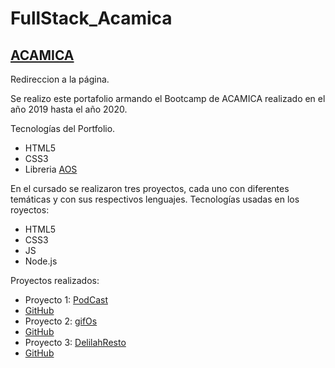 # FullStack_Acamica

## [ACAMICA](https://megagringa.github.io/FullStack_Acamica/index.html)
Redireccion a la página.

Se realizo este portafolio armando el Bootcamp de ACAMICA realizado en el año 2019 hasta el año 2020.

Tecnologías del Portfolio.
- HTML5
- CSS3
- Libreria [AOS](https://michalsnik.github.io/aos/)


En el cursado se realizaron tres proyectos, cada uno con diferentes temáticas y con sus respectivos lenguajes.
Tecnologías usadas en los royectos: 
- HTML5
- CSS3
- JS
- Node.js

Proyectos realizados:

 - Proyecto 1: [PodCast](ithub.com/megagringa/FullStack_Acamica/blob/main/PodcastJPL/podcastjpl.html) 
 - [GitHub](https://github.com/megagringa/FullStack_Acamica/tree/main/PodcastJPL) 
 - Proyecto 2: [gifOs](https://github.com/megagringa/FullStack_Acamica/blob/main/gifOS/gifos.html) 
 - [GitHub](https://github.com/megagringa/FullStack_Acamica/tree/main/gifOS) 
 - Proyecto 3: [DelilahResto](https://github.com/megagringa/FullStack_Acamica/tree/main/DelilahResto) 
 - [GitHub](https://github.com/megagringa/FullStack_Acamica/tree/main/DelilahResto) 
